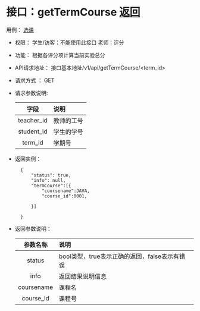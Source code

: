 # 接口：getTermCourse [返回](../Readme.md)
用例： [选课](../用例/选课.md)

- 权限：
    学生/访客：不能使用此接口
    老师：评分

- 功能：
    根据各评分项计算当前实验总分

- API请求地址：
   接口基本地址/v1/api/getTermCourse/<term_id>

- 请求方式 ：
    GET

- 请求参数说明:

     |字段|说明|
     |:-------:|:----------|
     |teacher_id| 教师的工号|
     |student_id| 学生的学号|
     |term_id|学期号|


- 返回实例：

        {
            "status": true,
            "info": null,
            "termCourse":[{
                "coursename":JAVA,
                "course_id":0001,

            }]

        }

- 返回参数说明：

  |参数名称|说明|
  |:---------:|:--------------------------------------------------------|
  |status|bool类型，true表示正确的返回，false表示有错误|
  |info|返回结果说明信息|
  |coursename|课程名|
  |course_id|课程号|